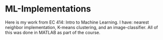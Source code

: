 # ML-Implementations
Here is my work from EC 414: Intro to Machine Learning. I have: nearest neighbor implementation, K-means clustering, and an image-classifier. 
All of this was done in MATLAB as part of the course. 
